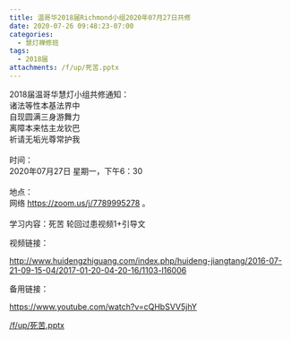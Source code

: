 ```yaml
---
title: 温哥华2018届Richmond小组2020年07月27日共修
date: 2020-07-26 09:48:23-07:00
categories:
  - 慧灯禅修班
tags:
  - 2018届
attachments: /f/up/死苦.pptx
---
```

2018届温哥华慧灯小组共修通知：\
诸法等性本基法界中\
自现圆满三身游舞力\
离障本来怙主龙钦巴\
祈请无垢光尊常护我\
\
时间：\
2020年07月27日 星期一，下午6：30\
\
地点：\
网络 <https://zoom.us/j/7789995278> 。\
\
学习内容：死苦 轮回过患视频1+引导文 

视频链接：

<!--StartFragment-->

<http://www.huidengzhiguang.com/index.php/huideng-jiangtang/2016-07-21-09-15-04/2017-01-20-04-20-16/1103-l16006>

<!--EndFragment-->

备用链接：

<!--StartFragment-->

<https://www.youtube.com/watch?v=cQHbSVV5jhY>

[/f/up/死苦.pptx](https://hdvblob.blob.core.windows.net/hdv/f/up/死苦.pptx)